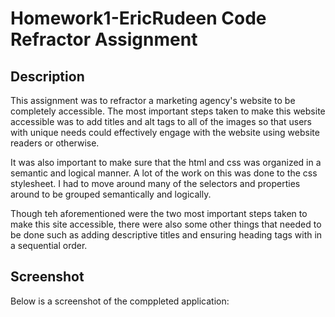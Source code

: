 # Homework1-EricRudeen Code Refractor Assignment

## Description

This assignment was to refractor a marketing agency's website to be completely accessible. The most important steps taken to make this website accessible was to add titles and alt tags to all of the images so that users with unique needs could effectively engage with the website using website readers or otherwise. 

It was also important to make sure that the html and css was organized in a semantic and logical manner. A lot of the work on this was done to the css stylesheet. I had to move around many of the selectors and properties around to be grouped semantically and logically. 

Though teh aforementioned were the two most important steps taken to make this site accessible, there were also some other things that needed to be done such as adding descriptive titles and ensuring heading tags with in a sequential order.

## Screenshot

Below is a screenshot of the comppleted application:

